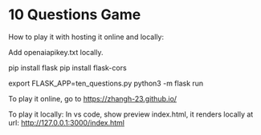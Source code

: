 # 10 Questions Game

How to play it with hosting it online and locally:

Add openaiapikey.txt locally.

pip install flask
pip install flask-cors

export FLASK_APP=ten_questions.py
python3 -m flask run

To play it online, go to https://zhangh-23.github.io/

To play it locally:
In vs code, show preview index.html, it renders locally at url:
http://127.0.0.1:3000/index.html
